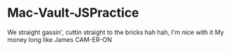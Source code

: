 # Mac-Vault-JSPractice

We straight gassin', cuttin straight to the bricks
hah hah, I'm nice with it
My money long like James CAM-ER-ON

